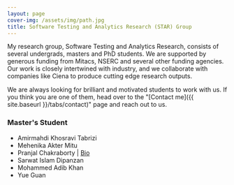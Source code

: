 ```yaml
---
layout: page
cover-img: /assets/img/path.jpg
title: Software Testing and Analytics Research (STAR) Group
---
```


My research group, Software Testing and Analytics Research, consists of several undergrads, masters and PhD students. We are supported by
generous funding from Mitacs, NSERC and several other funding agencies. Our work is closely intertwined with industry, and we collaborate 
with companies like Ciena to produce cutting edge research outputs.

We are always looking for brilliant and motivated students to work with us. If you think you are one of them, head over to the 
"[Contact me]({{ site.baseurl }}/tabs/contact)" page and reach out to us.

### Master's Student

* Amirmahdi Khosravi Tabrizi
* Mehenika Akter Mitu
* Pranjal Chakraborty \| [Bio](https://pranjal.net/)
* Sarwat Islam Dipanzan
* Mohammed Adib Khan
* Yue Guan
